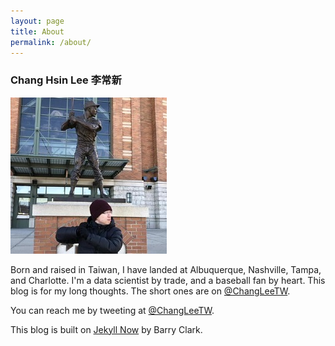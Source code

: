 ```yaml
---
layout: page
title: About
permalink: /about/
---
```


### Chang Hsin Lee 李常新

![profile-pic](/figure/source/profile.jpg)

Born and raised in Taiwan, I have landed at Albuquerque, Nashville, Tampa, and Charlotte. I'm a data scientist by trade, and a baseball fan by heart. This blog is for my long thoughts. The short ones are on [@ChangLeeTW](https://twitter.com/ChangLeeTW).

You can reach me by tweeting at [@ChangLeeTW](https://twitter.com/ChangLeeTW).

This blog is built on [Jekyll Now](https://github.com/barryclark/jekyll-now) by Barry Clark.
